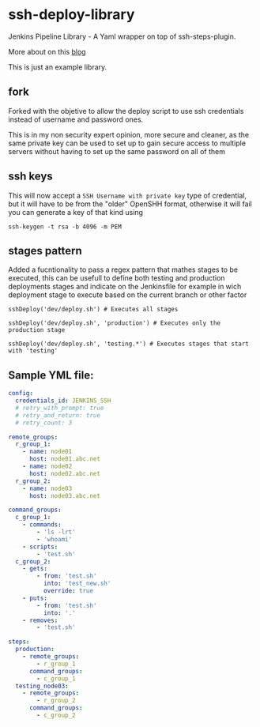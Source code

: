 # ssh-deploy-library

Jenkins Pipeline Library - A Yaml wrapper on top of ssh-steps-plugin.

More about on this [blog](https://engineering.cerner.com/blog/ssh-steps-for-jenkins-pipeline/)

This is just an example library.

## fork

Forked with the objetive to allow the deploy script to use ssh credentials
instead of username and password ones.

This is in my non security expert opinion, more secure and cleaner,
as the same private key can be used to set up to gain secure access
to multiple servers without having to set up the same password on all of them

## ssh keys

This will now accept a `SSH Username with private key` type of credential,
but it will have to be from the "older" OpenSHH format, otherwise it will fail
you can generate a key of that kind using

    ssh-keygen -t rsa -b 4096 -m PEM

## stages pattern

Added a fucntionality to pass a regex pattern that mathes stages to be executed,
this can be usefull to define both testing and production deployments stages
and indicate on the Jenkinsfile for example in wich deployment stage to execute
based on the current branch or other factor

    sshDeploy('dev/deploy.sh') # Executes all stages

    sshDeploy('dev/deploy.sh', 'production') # Executes only the production stage

    sshDeploy('dev/deploy.sh', 'testing.*') # Executes stages that start with 'testing'

## Sample YML file:


```yml
config:
  credentials_id: JENKINS_SSH
  # retry_with_prompt: true
  # retry_and_return: true
  # retry_count: 3

remote_groups:
  r_group_1:
    - name: node01
      host: node01.abc.net
    - name: node02
      host: node02.abc.net
  r_group_2:
    - name: node03
      host: node03.abc.net

command_groups:
  c_group_1:
    - commands:
        - 'ls -lrt'
        - 'whoami'
    - scripts:
        - 'test.sh'
  c_group_2:
    - gets:
        - from: 'test.sh'
          into: 'test_new.sh'
          override: true
    - puts:
        - from: 'test.sh'
          into: '.'
    - removes:
        - 'test.sh'

steps:
  production:
    - remote_groups:
        - r_group_1
      command_groups:
        - c_group_1
  testing_node03:
    - remote_groups:
        - r_group_2
      command_groups:
        - c_group_2
```
